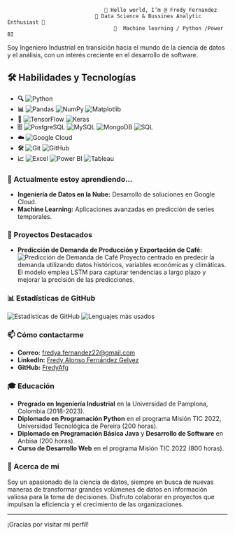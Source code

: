 
                                   👋 Hello world, I’m @ Fredy Fernandez
                                👀 Data Science & Bussines Analytic Enthusiast 🚀 
                                      🧠  Machine learning / Python /Power BI
  Soy Ingeniero Industrial en transición hacia el mundo de la ciencia de datos y el análisis, con un interés creciente en el desarrollo de software.



## 🛠️ Habilidades y Tecnologías

- **🔍** ![Python](https://img.shields.io/badge/-Python-blue?style=for-the-badge&logo=python&logoColor=white)
- **📊** ![Pandas](https://img.shields.io/badge/-Pandas-%23150458.svg?style=for-the-badge&logo=pandas&logoColor=white) ![NumPy](https://img.shields.io/badge/-NumPy-%23013243.svg?style=for-the-badge&logo=numpy&logoColor=white) ![Matplotlib](https://img.shields.io/badge/-Matplotlib-%230C55A5.svg?style=for-the-badge&logo=matplotlib&logoColor=white)
- **🔬** ![TensorFlow](https://img.shields.io/badge/-TensorFlow-%23FF6F00.svg?style=for-the-badge&logo=tensorflow&logoColor=white) ![Keras](https://img.shields.io/badge/-Keras-%23D00000.svg?style=for-the-badge&logo=keras&logoColor=white)
- **🗄️** ![PostgreSQL](https://img.shields.io/badge/-PostgreSQL-%23336791.svg?style=for-the-badge&logo=postgresql&logoColor=white) ![MySQL](https://img.shields.io/badge/-MySQL-%234479A1.svg?style=for-the-badge&logo=mysql&logoColor=white) ![MongoDB](https://img.shields.io/badge/-MongoDB-%2347A248.svg?style=for-the-badge&logo=mongodb&logoColor=white) ![SQL](https://img.shields.io/badge/-SQL-%23F7E2B1.svg?style=for-the-badge&logo=sql&logoColor=black)
- **☁️** ![Google Cloud](https://img.shields.io/badge/-Google%20Cloud-%234285F4.svg?style=for-the-badge&logo=google-cloud&logoColor=white)
- **🛠️** ![Git](https://img.shields.io/badge/-Git-%23F05032.svg?style=for-the-badge&logo=git&logoColor=white) ![GitHub](https://img.shields.io/badge/-GitHub-%23181717.svg?style=for-the-badge&logo=github&logoColor=white)
- **📈** ![Excel](https://img.shields.io/badge/-Excel-%234C9C2A.svg?style=for-the-badge&logo=microsoft-excel&logoColor=white) ![Power BI](https://img.shields.io/badge/-Power%20BI-%23F2C811.svg?style=for-the-badge&logo=power-bi&logoColor=black) ![Tableau](https://img.shields.io/badge/-Tableau-%2329A3F5.svg?style=for-the-badge&logo=tableau&logoColor=white)

### 🌱 Actualmente estoy aprendiendo...
- **Ingeniería de Datos en la Nube:** Desarrollo de soluciones en Google Cloud.
- **Machine Learning:** Aplicaciones avanzadas en predicción de series temporales.

### 🚀 Proyectos Destacados
- **Predicción de Demanda de Producción y Exportación de Café:** 
  ![Predicción de Demanda de Café](https://your-image-url-here.com)
  Proyecto centrado en predecir la demanda utilizando datos históricos, variables económicas y climáticas. El modelo emplea LSTM para capturar tendencias a largo plazo y mejorar la precisión de las predicciones.

### 📊 Estadísticas de GitHub

![Estadísticas de GitHub](https://github-readme-stats.vercel.app/api?username=FredyAfg&show_icons=true&theme=radical)
![Lenguajes más usados](https://github-readme-stats.vercel.app/api/top-langs/?username=FredyAfg&layout=compact&theme=radical)

### 📫 Cómo contactarme
- **Correo:** [fredya.fernandez22@gmail.com](mailto:fredya.fernandez22@gmail.com)
- **LinkedIn:** [Fredy Alonso Fernández Gelvez](https://www.linkedin.com/in/fredy-alonso-fernandez-gelvez-b84b28b7/)
- **GitHub:** [FredyAfg](https://github.com/FredyAfg)

### 🎓 Educación
- **Pregrado en Ingeniería Industrial** en la Universidad de Pamplona, Colombia (2018-2023).
- **Diplomado en Programación Python** en el programa Misión TIC 2022, Universidad Tecnológica de Pereira (200 horas).
- **Diplomado en Programación Básica Java** y **Desarrollo de Software** en Anbisa (200 horas).
- **Curso de Desarrollo Web** en el programa Misión TIC 2022 (800 horas).

### 🌟 Acerca de mí
Soy un apasionado de la ciencia de datos, siempre en busca de nuevas maneras de transformar grandes volúmenes de datos en información valiosa para la toma de decisiones. Disfruto colaborar en proyectos que impulsan la eficiencia y el crecimiento de las organizaciones.

---

¡Gracias por visitar mi perfil!



